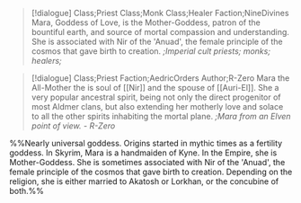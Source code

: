 >[!dialogue] Class;Priest Class;Monk Class;Healer Faction;NineDivines
Mara, Goddess of Love, is the Mother-Goddess, patron of the bountiful earth, and source of mortal compassion and understanding. She is associated with Nir of the 'Anuad', the female principle of the cosmos that gave birth to creation.
*;Imperial cult priests; monks; healers;*

>[!dialogue] Class;Priest Faction;AedricOrders Author;R-Zero
Mara the All-Mother the is soul of [[Nir]] and the spouse of [[Auri-El]]. She a very popular ancestral spirit, being not only the direct progenitor of most Aldmer clans, but also extending her motherly love and solace to all the other spirits inhabiting the mortal plane.
*;Mara from an Elven point of view. - R-Zero*

%%Nearly universal goddess. Origins started in mythic times as a fertility goddess. In Skyrim, Mara is a handmaiden of Kyne. In the Empire, she is Mother-Goddess. She is sometimes associated with Nir of the 'Anuad', the female principle of the cosmos that gave birth to creation. Depending on the religion, she is either married to Akatosh or Lorkhan, or the concubine of both.%%